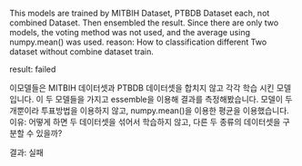 This models are trained by MITBIH Dataset, PTBDB Dataset each, not combined Dataset.
Then ensembled the result.
Since there are only two models, the voting method was not used, and the average using numpy.mean() was used.
reason: How to classification different Two dataset without combine dataset train.

result: failed 

이모델들은 MITBIH 데이터셋과 PTBDB 데이터셋을 합치지 않고 각각 학습 시킨 모델입니다.
이 두 모델들을 가지고 essemble을 이용해 결과를 측정해봤습니다.
모델이 두개뿐이라 투표방법을 이용하지 않고, numpy.mean()을 이용한 평균을 이용했습니다.
이유: 어떻게 하면 두 데이터셋을 섞어서 학습하지 않고, 다른 두 종류의 데이터셋을 구분할 수 있을까?

결과: 실패
